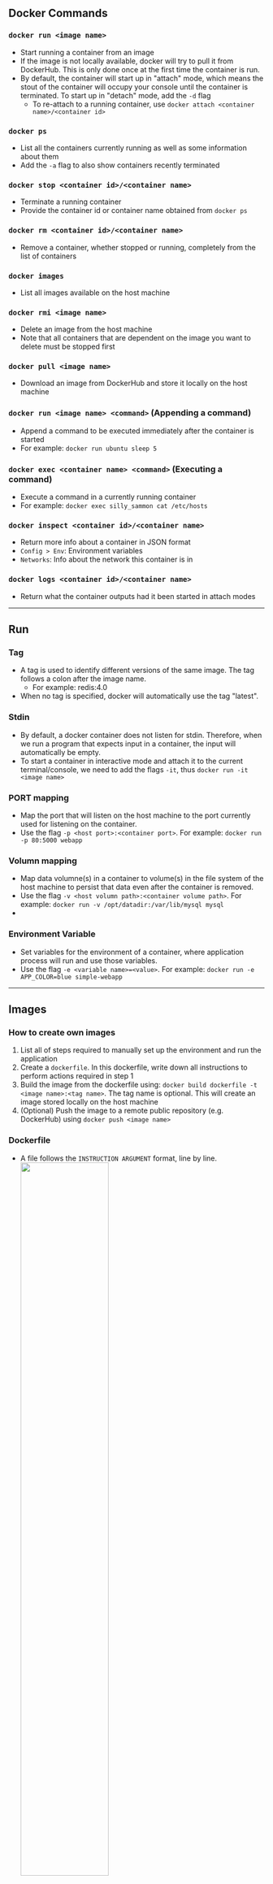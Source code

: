 ## Docker Commands

### `docker run <image name>`
- Start running a container from an image
- If the image is not locally available, docker will try to pull it from DockerHub. This is only done once at the first time the container is run.
- By default, the container will start up in "attach" mode, which means the stout of the container will occupy your console until the container is terminated. To start up in "detach" mode, add the `-d` flag
  - To re-attach to a running container, use `docker attach <container name>/<container id>`

### `docker ps`
- List all the containers currently running as well as some information about them
- Add the `-a` flag to also show containers recently terminated

### `docker stop <container id>/<container name>`
- Terminate a running container
- Provide the container id or container name obtained from `docker ps`

### `docker rm <container id>/<container name>`
- Remove a container, whether stopped or running, completely from the list of containers

### `docker images`
- List all images available on the host machine

### `docker rmi <image name>`
- Delete an image from the host machine
- Note that all containers that are dependent on the image you want to delete must be stopped first

### `docker pull <image name>`
- Download an image from DockerHub and store it locally on the host machine

### `docker run <image name> <command>` (Appending a command)
- Append a command to be executed immediately after the container is started
- For example: `docker run ubuntu sleep 5`

### `docker exec <container name> <command>` (Executing a command)
- Execute a command in a currently running container
- For example: `docker exec silly_sammon cat /etc/hosts`

### `docker inspect <container id>/<container name>`
- Return more info about a container in JSON format
- `Config > Env`: Environment variables
- `Networks`: Info about the network this container is in
  
### `docker logs <container id>/<container name>`
- Return what the container outputs had it been started in attach modes

<hr/>

## Run 
### Tag
- A tag is used to identify different versions of the same image. The tag follows a colon after the image name.
  - For example: redis:4.0
- When no tag is specified, docker will automatically use the tag "latest".
  
### Stdin
- By default, a docker container does not listen for stdin. Therefore, when we run a program that expects input in a container, the input will automatically be empty.
- To start a container in interactive mode and attach it to the current terminal/console, we need to add the flags `-it`, thus `docker run -it <image name>`

### PORT mapping
- Map the port that will listen on the host machine to the port currently used for listening on the container.
- Use the flag `-p <host port>:<container port>`. For example: `docker run -p 80:5000 webapp`

### Volumn mapping
- Map data volumne(s) in a container to volume(s) in the file system of the host machine to persist that data even after the container is removed.
- Use the flag `-v <host volumn path>:<container volume path>`. For example: `docker run -v /opt/datadir:/var/lib/mysql mysql`
- 
### Environment Variable
- Set variables for the environment of a container, where application process will run and use those variables.
- Use the flag `-e <variable name>=<value>`. For example: `docker run -e APP_COLOR=blue simple-webapp`

<hr/>

## Images
### How to create own images
1. List all of steps required to manually set up the environment and run the application
2. Create a `dockerfile`. In this dockerfile, write down all instructions to perform actions required in step 1
3. Build the image from the dockerfile using: `docker build dockerfile -t <image name>:<tag name>`. The tag name is optional. This will create an image stored locally on the host machine
4. (Optional) Push the image to a remote public repository (e.g. DockerHub) using `docker push <image name>`

### Dockerfile
- A file follows the `INSTRUCTION ARGUMENT` format, line by line.
  <img src="img/dockerfile-sample.png" width="60%">
- `FROM Ubuntu` defines what the base OS should be. 
  - Every image must base on an earlier created image that is an OS or an image basing on an OS itself.
  - All dockerfiles MUST start with a FROM instruction
- `RUN <command>` executes the commands, usually to install dependencies
- `COPY <host source> <image dest>` copies files from the host to the image, usually used to copy source code
- `ENTRYPOINT <command>` specifies command to be run when the container is started
  <img src="img/dockerfile-annotated.png" width="60%">

### Layer Architecture
- The docker image is created layer by layer.
- Each instruction in the dockerfile is equivalent to a layer.
- A layer is formed up from the immediately previous layer.
  <img src="img/image-build-layer.png" width="100%">
- `docker history <image name>` outputs all past steps performed to create an image
  <img src="img/docker-history.png" width="100%">

## CMD vs ENTRYPOINT
- If we append a command when issuing `docker run`, that appended command will replace the commands in CMD or ENTRYPOINT
  
### CMD
- `CMD <command>` is an instruction that will tell the container to execute the specified command right after it finishes being initialized.
- The following syntaxes are accepted:
  <img src="img/CMD-syntaxes.png" width="100%">

### ENTRYPOINT
- ENTRYPOINT also does the same thing as CMD, but it can accept parameters passed in when we issue `docker run`
  - It is like we just replace the command itself with `docker run <image name>`, so we should expect the same parameter pattern to be accepted
- If we do not specify any parameter(s) that is/are required by the command in ENTRYPOINT, `docker run` will return an error
  <img src="img/entrypoint.png" width="70%">
- If we really want to overwrite the default ENTRYPOINT, use the flag `--entrypoint <new command>`
  - For example: `docker run --entrypoint sleep2.0 ubuntu-sleeper 10` to replace the `sleep` default ENTRYPOINT

### Combining CMD and ENTRYPOINT
- Comebine CMD and ENTRYPOINT to use the param(s) specified in CMD when there is none given, otherwise, use the one(s) passed in from the commandline
  <img src="img/cmd-entrypoint.png" width="85%">

<hr/>

## Networking
- There are 3 default networks: Bridge, None and Host. By default, when a container is started, it will be connected to the Bridge network. If we want to connect to a different network, use the flag `--network=<network name>`
  - For example: `docker run ubuntu --network=none` or `docker run ubuntu --network=host`

### Bridge network
- Bridge is a private network accessible only to docker containers.
- Each docker container in this network is given an internal IP address to communicate with each other.
- To access the container externally, we need to do map a host port to a container port (as above).
  <img src="img/bridge-nw.png" width="30%">

### Host network
- Host is the network of the local host.
- Any container running on the host network no longer needs port mapping as container port will automatically match to the same host port in this network
  - This also means that each port can only be used by one single container
- <img src="img/host-nw.png" width="30%">

### None network
- The container runs in an isolated network and is not connected to any other containers or the host
<img src="img/none-nw.png" width="30%">

### User-defined network
- Create a custom network for containers using: `docker create --driver bridge --subnet <subnet CIDR notation> <subnet name>`
  - For example: `docker create --driver bridge --subnet 182.18.0.0/16 custom-isolated-network`
- To list all existing networks: `docker network ls`

### Embedded DNS
- Containers can communicate with each other using their names. We should not use the IP address automatically assigned to them because these may change after the host reboots
- The docker DNS server runs at IP address 127.0.0.11 on the host by default
<img src="img/docker-dns.png" width="80%">

<hr/>

## Docker Storage
### File system
- By default, docker creates the following file structure on the host machine to store data about containers, images, etc.
  <img src="img/docker-fs.png" width="15%">

### Layered architecture
- Same as the layered architecture mentioned when we build an image.
- Layers that are already built earlier will be cached so that the next time we update our source code or build an image with mostly similar layers, the build process will be faster.
  <img src="img/layered-fs.png" width="70%">
- Image layers are built with the `docker build` command. After having been built, these layers cannot be changed, unless another build command is executed
  - The container formed from the image is the final layer, and this layer only exists as long as the container still exists. This layer is also writable.
  - <img src="img/layered-workflow.png" width="70%">
  - Image layers are shared by all containers created using that image
- In the container layer, when we try to modify a file that is read-only in the image layers, a copy of that file will be created and all changes will happen to that copy only (Copy-On-Write).
- When the container terminates, the container layer is also destroyed, thus all data or changes made in that layer will also be gone.
  - To persist data even after the container is terminated, we need to map a volume on the host machine to the container
  - Create a new volume on the host machine using: `docker volumn create <volume name>`
  - Map the volume to the container volume holding data when we issue the run command: `docker run -v <host volume>:<container volume> <image name>`
  - If you do not manually create the volume on host machine first, docker still automatically creates that volume for you. **All existing volumes can be found under `/var/lib/docker/volumes`**
  - If you want to use an existing location as the host volume instead of the default location under `/var/lib/docker/`, you should specify the absolute path to that location when executing `docker run` command
  - Mounting a volume from docker's default location is called **volume mounting**. Mounting a volume from an arbitrary location is called **bind mounting**
  - Using the `-v` flag for volume mounting is old-styled. The new syntax is `docker run --mount type=<volume or bind>,source=<abs path>,target=<abs path> <image name>`
  - <img src="img/volume-mounting.png" width="90%">

<hr/>

## Docker Compose
- Docker compose is a YML file, typically named `docker-compose.yml`, used to manage the deployment of multiple docker containers
  - Use the command `docker-compose up` to execute the configurations set in the YML file
  - <img src="img/docker-compose-sample.png" width="40%">

### docker run --links
- For a full-stack application to work, its many component applications need to work together
- Each of these components may run in its own docker container. Thus, these containers need to be linked together, using the flag `--link <container name>:<expected component host>`. 
  - It is vital to always name the container when we execute `docker run` so that we do not have to find the internal IP address of that component container
- <img src="img/docker-run-links.png" width="80%">

### docker compose (equivalent to using links)
- <img src="img/docker-links-to-compose.png" width="80%">
- To start the entire application start, use the `docker-compose up` command
- To tell docker-compose to build images rather than try to pull them from the Docker repository, use `build: <path to dir containing Dockerfile>` instead of `image: <image name>`
  <img src="img/docker-compose-build.png" width="80%">

### Different versions
- In docker-compose.yml of version 2+, you must explicitly specify the version of docker-compose YML file you are using 
- Differences across versions:
  - In version 1: 
    - All containers are added into the bridge network and links are established where necessary for inter-communications
  - In version 2:
    - All containers specified in the file are automatically added to a new isolated network for just between them, thus we no longer need to explicitly state the links 
    - You can specify a container start-up order by stating which containers depend on which using the `depends_on` key
  - In version 3:
    - Must contain `version` and `services` keys like version 2 

### Subnets within the network of all containers
- <img src="img/docker-compose-subnets.png" width="80%">
- Create subnets using the key `networks`.
- The subnets that a container has access to should be explicitly specified in the section of that container, also with the keyu `networks`.

<hr/>

## Docker Registry
- The docker registry is the central cloud repository where images can be pushed to and pulled from
- Each image can be identified using the URL in the following form
  <img src="img/docker-registry.png" width="70%">

### Private Registry
- <img src="img/docker-private-registry.png" width="80%">
- Private registries require authentication before you can pull or push images to them 

<hr/>

## Miscellaneous Notes
- A container is not a virtual machine. Hence, when a container like "ubuntu" is started, it will end immediately because there is no active process running inside of it.
  - The lifetime of a container is only as long as that of the server/application/computational process that runs inside of it. When the process ends or crashes, the container will automatically terminate as well.
- In any docker commands, you are not required to provide the full id of a container, just a few first letters (5-6) will do.
- Containers have their own isolated file systems. Any data created and modified inside containers will just stay inside containers.
  - If you stop a container and remove it, all data stored inside that container will be gone. 
  - To persist data inside containers, you need to map the volumes storing data to volumes in the file system of the host machine
